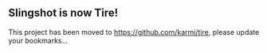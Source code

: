 ## Slingshot is now Tire!

This project has been moved to <https://github.com/karmi/tire>, please update your bookmarks...

